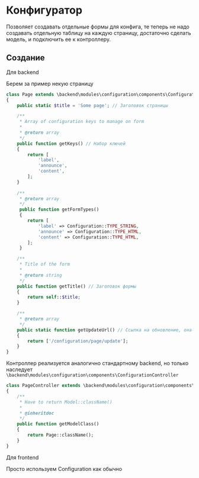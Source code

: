 Конфигуратор
===================================

Позволяет создавать отдельные формы для конфига, те теперь не надо создавать отдельную таблицу на каждую страницу, 
достаточно сделать модель, и подключить ее к контроллеру.

Создание
--------

Для backend

Берем за пример некую страницу

```php
class Page extends \backend\modules\configuration\components\ConfigurationModel 
{
    public static $title = 'Some page'; // Заголовок страницы

    /**
     * Array of configuration keys to manage on form
     *
     * @return array
     */
    public function getKeys() // Набор ключей
    {
        return [
            'label',
            'announce',
            'content',
        ];
    }
    
    /**
     * @return array
     */
     public function getFormTypes()
     {
        return [
            'label' => Configuration::TYPE_STRING,
            'announce' => Configuration::TYPE_HTML,
            'content' => Configuration::TYPE_HTML,
        ];
     }

    /**
     * Title of the form
     *
     * @return string
     */
    public function getTitle() // Заголовок формы
    {
        return self::$title;
    }

    /**
     * @return array
     */
    public static function getUpdateUrl() // Ссылка на обновление, она-же главная
    {
        return ['/configuration/page/update'];
    }
}
```

Контроллер реализуется аналогично стандартному backend, 
но только наследует ```\backend\modules\configuration\components\ConfigurationController```

```php
class PageController extends \backend\modules\configuration\components\ConfigurationController
{
    /**
     * Have to return Model::className()
     *
     * @inheritdoc
     */
    public function getModelClass()
    {
        return Page::className();
    }
}
```

Для frontend

Просто используем Configuration как обычно
